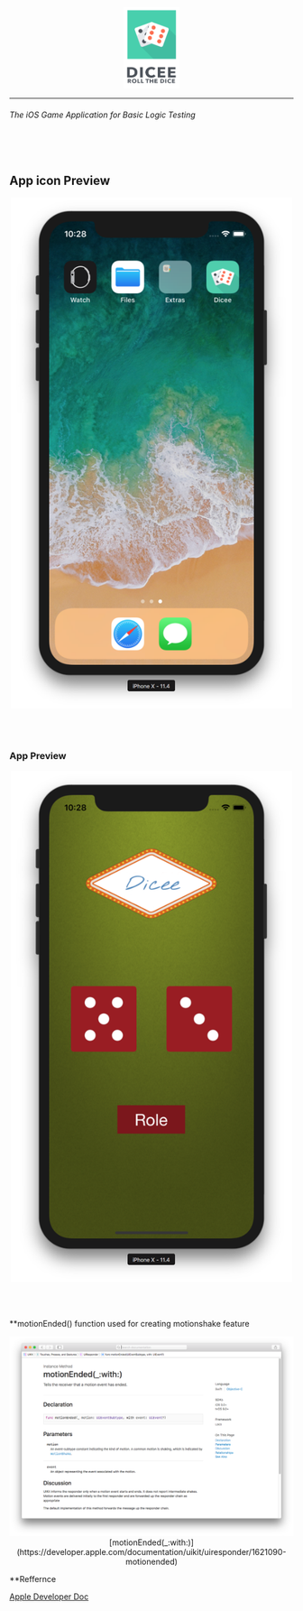 <p align="center">
  <img src="https://github.com/theishantha/Dicee/blob/master/Dicee/Assets.xcassets/Icon%20on%20Readme.imageset/Icon%20on%20Readme.png" width="100px" height="144px"/>
</p>

----------

###### The iOS Game Application for Basic Logic Testing 

<br></br>
 
<h2 align="">App icon Preview</h2>

<p align="center">
<img src="https://github.com/theishantha/Dicee/blob/master/image%20previews/1.png" width="500px" height="auto"/>
</p>

<br></br>

### App Preview

<p align="center">
<img src="https://github.com/theishantha/Dicee/blob/master/image%20previews/2.png" width="500px" height="auto"/>
</p>

<br></br>

**motionEnded() function used for creating motionshake feature

<p align="center">
<img src="https://github.com/theishantha/Dicee/blob/master/image%20previews/3.png" width="auto" height="auto"/>
  [motionEnded(_:with:)](https://developer.apple.com/documentation/uikit/uiresponder/1621090-motionended)
</p>


**Reffernce

[Apple Developer Doc](https://developer.apple.com/documentation)

 
